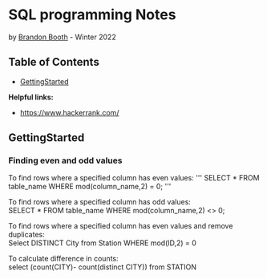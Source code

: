 # SQL programming Notes
by [Brandon Booth](https://brandon-booth.com/) - Winter 2022


## Table of Contents
- [GettingStarted](#GettingStarted)


**Helpful links:**
- https://www.hackerrank.com/


## GettingStarted

### Finding even and odd values
To find rows where a specified column has even values:
'''
SELECT * 
FROM table_name 
WHERE mod(column_name,2) = 0;
'''

To find rows where a specified column has odd values:
<br />
SELECT * 
FROM table_name 
WHERE mod(column_name,2) <> 0;

To find rows where a specified column has even values and remove duplicates:
<br />
Select DISTINCT City
from Station
WHERE mod(ID,2) = 0

To calculate difference in counts:
<br />
select (count(CITY)- count(distinct CITY)) 
from STATION
